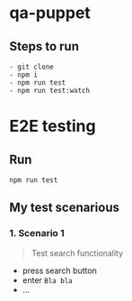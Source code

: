 # qa-puppet

## Steps to run

```
- git clone
- npm i
- npm run test
- npm run test:watch
```


# E2E testing

## Run
`npm run test`

## My test scenarious

### 1. Scenario 1
> Test search functionality
- press search button
- enter `Bla bla`
- ...
